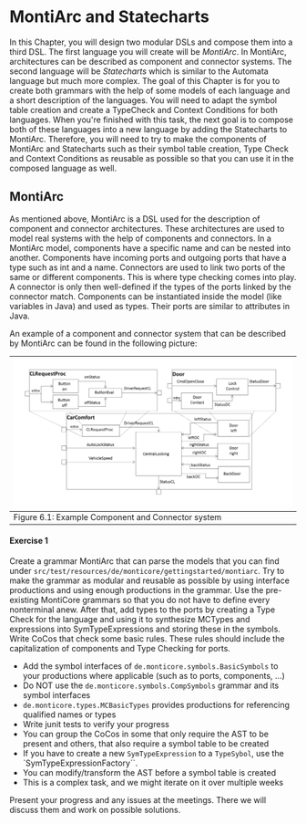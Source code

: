 <!-- (c) https://github.com/MontiCore/monticore -->
# MontiArc and Statecharts

In this Chapter, you will design two modular DSLs and compose them into a third DSL.
The first language you will create will be *MontiArc*. 
In MontiArc, architectures can be described as component and connector systems.
The second language will be *Statecharts* which is similar to the Automata language but much more complex.
The goal of this Chapter is for you to create both grammars with the help of some models of each language
 and a short description of the languages. 
You will need to adapt the symbol table creation and create a TypeCheck and Context Conditions for both languages.
When you're finished with this task, the next goal is to compose both of these languages into a new language
 by adding the Statecharts to MontiArc. 
Therefore, you will need to try to make the components of MontiArc and Statecharts such as their symbol table creation,
Type Check and Context Conditions as reusable as possible so that you can use it in the composed language as well.


## MontiArc

As mentioned above, MontiArc is a DSL used for the description of component and connector architectures.
These architectures are used to model real systems with the help of components and connectors.
In a MontiArc model, components have a specific name and can be nested into another.
Components have incoming ports and outgoing ports that have a type such as int and a name. 
Connectors are used to link two ports of the same or different components. 
This is where type checking comes into play. 
A connector is only then well-defined if the types of the ports linked by the connector match. 
Components can be instantiated inside the model (like variables in Java) and used as types.
Their ports are similar to attributes in Java.

An example of a component and connector system that can be described by MontiArc can be found in the following picture:


|        ![Example Component and Connector system](06.montiarc.png)         |
|:--------------------------------------------------------------------------| 
| <a name="fig_6.1"></a> Figure 6.1: Example Component and Connector system |


#### Exercise 1
Create a grammar MontiArc that can parse the models that you can find under 
`src/test/resources/de/monticore/gettingstarted/montiarc`. 
Try to make the grammar as modular and reusable as possible by using interface productions and using
enough productions in the grammar.
Use the pre-existing MontiCore grammars so that you do not have to define every nonterminal anew.
After that, add types to the ports by creating a Type Check for the language and using it to synthesize MCTypes
 and expressions into SymTypeExpressions and storing these in the symbols. 
Write CoCos that check some basic rules.
These rules should include the capitalization of components and Type Checking for ports.


* Add the symbol interfaces of `de.monticore.symbols.BasicSymbols` to your productions where applicable (such as to ports, components, ...)
* Do NOT use the `de.monticore.symbols.CompSymbols` grammar and its symbol interfaces 
* `de.monticore.types.MCBasicTypes` provides productions for referencing qualified names or types
* Write junit tests to verify your progress
* You can group the CoCos in some that only require the AST to be present and others, that also require a symbol table to be created
* If you have to create a new `SymTypeExpression` to a `TypeSybol`, use the `SymTypeExpressionFactory``.
* You can modify/transform the AST before a symbol table is created
* This is a complex task, and we might iterate on it over multiple weeks

Present your progress and any issues at the meetings.
There we will discuss them and work on possible solutions. 


